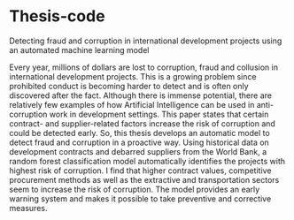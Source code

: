 # Thesis-code
Detecting fraud and corruption in international development projects using an automated machine learning model

Every year, millions of dollars are lost to corruption, fraud and collusion in international development projects. This is a growing problem since prohibited conduct is becoming harder to detect and is often only discovered after the fact. Although there is immense potential, there are relatively few examples of how Artificial Intelligence can be used in anti-corruption work in development settings. This paper states that certain contract- and supplier-related factors increase the risk of corruption and could be detected early. So, this thesis develops an automatic model to detect fraud and corruption in a proactive way. Using historical data on development contracts and debarred suppliers from the World Bank, a random forest classification model automatically identifies the projects with highest risk of corruption. I find that higher contract values, competitive procurement methods as well as the extractive and transportation sectors seem to increase the risk of corruption. The model provides an early warning system and makes it possible to take preventive and corrective measures.


